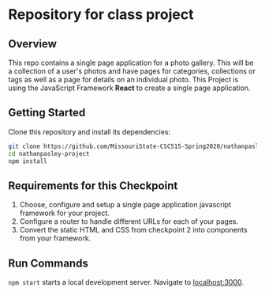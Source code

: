 # Repository for class project
## Overview
This repo contains a single page application for a photo gallery. This will be a collection of a user's photos and have pages for categories, collections or tags as well as a page for details on an individual photo. This Project is using the JavaScript Framework **React** to create a single page application.

## Getting Started
Clone this repository and install its dependencies:

```bash
git clone https://github.com/MissouriState-CSC515-Spring2020/nathanpasley-project.git
cd nathanpasley-project
npm install
```

## Requirements for this Checkpoint

 1. Choose, configure and setup a single page application javascript framework for your project.
 2. Configure a router to handle different URLs for each of your pages.
 2. Convert the static HTML and CSS from checkpoint 2 into components from your framework.
 

## Run Commands 
`npm start` starts a local development server.  Navigate to [localhost:3000](http://localhost:3000).  
